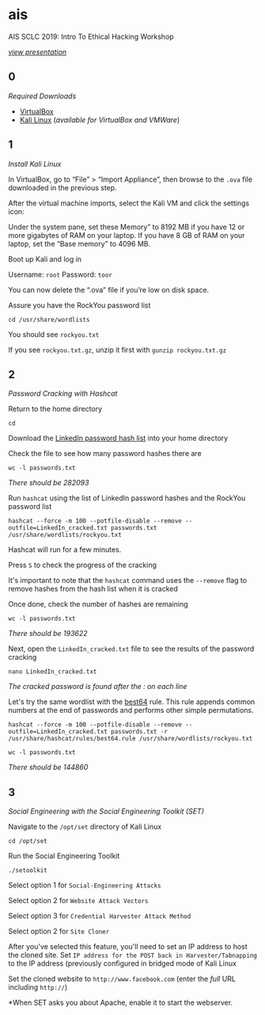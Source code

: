 # ais
AIS SCLC 2019: Intro To Ethical Hacking Workshop

*[view presentation](https://docs.google.com/presentation/d/11q5NdueYcfb-YIdiU8_EaT2s7srxvopdatAkMK9p4wY/edit?usp=sharing)*

## 0
*Required Downloads*
* [VirtualBox](https://www.virtualbox.org/wiki/Downloads)
* [Kali Linux](https://www.offensive-security.com/kali-linux-vm-vmware-virtualbox-image-download/) (*available for VirtualBox and VMWare*)

## 1
*Install Kali Linux*

In VirtualBox, go to “File” > “Import Appliance”, then browse to the `.ova` file downloaded in the previous step.

After the virtual machine imports, select the Kali VM and click the settings icon:

Under the system pane, set these Memory” to 8192 MB if you have 12 or more gigabytes of RAM on your laptop. If you have 8 GB of RAM on your laptop, set the “Base memory” to 4096 MB.

Boot up Kali and log in

Username: `root`
Password: `toor`

You can now delete the “.ova” file if you’re low on disk space.

Assure you have the RockYou password list

```shell
cd /usr/share/wordlists
```

You should see `rockyou.txt`

If you see `rockyou.txt.gz`, unzip it first with `gunzip rockyou.txt.gz`

## 2 
*Password Cracking with Hashcat*

Return to the home directory

```shell
cd
```

Download the [LinkedIn password hash list](https://raw.githubusercontent.com/clingeric/ais/master/passwords.txt) into your home directory

Check the file to see how many password hashes there are

```shell
wc -l passwords.txt
```

*There should be 282093*

Run `hashcat` using the list of LinkedIn password hashes and the RockYou password list

```shell
hashcat --force -m 100 --potfile-disable --remove --outfile=LinkedIn_cracked.txt passwords.txt /usr/share/wordlists/rockyou.txt
```

Hashcat will run for a few minutes.

Press `S` to check the progress of the cracking

It's important to note that the `hashcat` command uses the `--remove` flag to remove hashes from the hash list when it is cracked

Once done, check the number of hashes are remaining

```shell
wc -l passwords.txt
```

*There should be 193622*

Next, open the `LinkedIn_cracked.txt` file to see the results of the password cracking

```shell
nano LinkedIn_cracked.txt
```

*The cracked password is found after the : on each line*

Let's try the same wordlist with the [best64](https://github.com/hashcat/hashcat/blob/master/rules/best64.rule) rule. This rule appends common numbers at the end of passwords and performs other simple permutations.

```shell
hashcat --force -m 100 --potfile-disable --remove --outfile=LinkedIn_cracked.txt passwords.txt -r /usr/share/hashcat/rules/best64.rule /usr/share/wordlists/rockyou.txt
```

```shell
wc -l passwords.txt
```

*There should be 144860*

## 3

*Social Engineering with the Social Engineering Toolkit (SET)*

Navigate to the `/opt/set` directory of Kali Linux

```shell
cd /opt/set
```

Run the Social Engineering Toolkit

```shell
./setoolkit
```

Select option 1 for `Social-Engineering Attacks`

Select option 2 for `Website Attack Vectors`

Select option 3 for `Credential Harvester Attack Method`

Select option 2 for `Site Cloner`

After you've selected this feature, you'll need to set an IP address to host the cloned site. Set `IP address for the POST back in Harvester/Tabnapping` to the IP address (previously configured in bridged mode of Kali Linux

Set the cloned website to `http://www.facebook.com` (enter the *full* URL including `http://`)

*When SET asks you about Apache, enable it to start the webserver.

